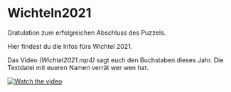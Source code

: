 # Wichteln2021

Gratulation zum erfolgreichen Abschluss des Puzzels. 

Hier findest du die Infos fürs Wichtel 2021. 

Das Video _(Wichtel2021.mp4)_ sagt euch den Buchstaben dieses Jahr. Die Textdatei mit eueren Namen verrät wer wen hat.

[![Watch the video](https://i.imgur.com/vKb2F1B.png)](https://youtu.be/vt5fpE0bzSY)
